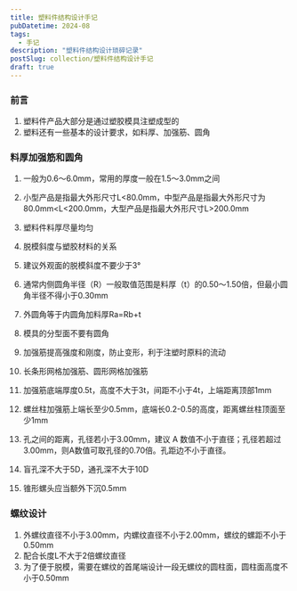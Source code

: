 ```yaml
---
title: 塑料件结构设计手记
pubDatetime: 2024-08
tags:
  - 手记
description: "塑料件结构设计琐碎记录"
postSlug: collection/塑料件结构设计手记
draft: true
---
```


### 前言

1. 塑料件产品大部分是通过塑胶模具注塑成型的
2. 塑料还有一些基本的设计要求，如料厚、加强筋、圆角

### 料厚加强筋和圆角

1. 一般为0.6～6.0mm，常用的厚度一般在1.5～3.0mm之间
2. 小型产品是指最大外形尺寸L<80.0mm，中型产品是指最大外形尺寸为80.0mm<L<200.0mm，大型产品是指最大外形尺寸L>200.0mm

3. 塑料件料厚尽量均匀
4. 脱模斜度与塑胶材料的关系

5. 建议外观面的脱模斜度不要少于3°
6. 通常内侧圆角半径（R）一般取值范围是料厚（t）的0.50～1.50倍，但最小圆角半径不得小于0.30mm
7. 外圆角等于内圆角加料厚Ra=Rb+t
8. 模具的分型面不要有圆角
9. 加强筋提高强度和刚度，防止变形，利于注塑时原料的流动
10. 长条形网格加强筋、圆形网格加强筋
11. 加强筋底端厚度0.5t，高度不大于3t，间距不小于4t，上端距离顶部1mm
12. 螺丝柱加强筋上端长至少0.5mm，底端长0.2-0.5的高度，距离螺丝柱顶面至少1mm
13. 孔之间的距离，孔径若小于3.00mm，建议 A 数值不小于直径；孔径若超过3.00mm，则A数值可取孔径的0.70倍。孔距边不小于直径。
14. 盲孔深不大于5D，通孔深不大于10D
15. 锥形螺头应当额外下沉0.5mm

### 螺纹设计

1. 外螺纹直径不小于3.00mm，内螺纹直径不小于2.00mm，螺纹的螺距不小于0.50mm
2. 配合长度L不大于2倍螺纹直径
3. 为了便于脱模，需要在螺纹的首尾端设计一段无螺纹的圆柱面，圆柱面高度不小于0.50mm
